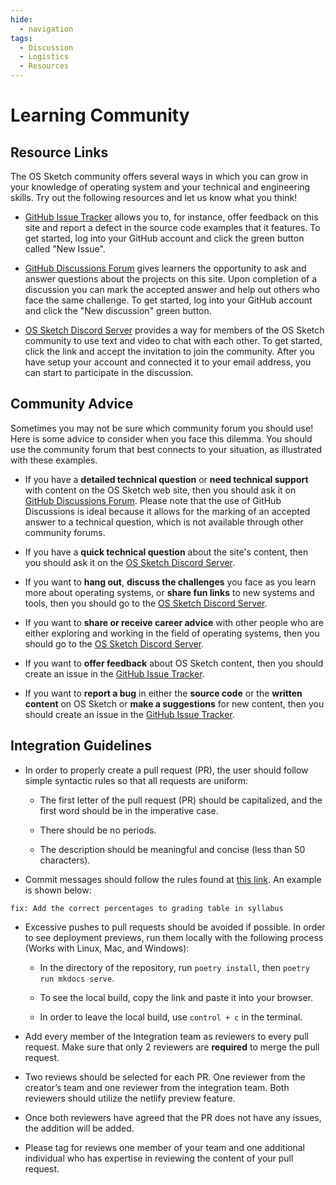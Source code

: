 ```yaml
---
hide:
  - navigation
tags:
  - Discussion
  - Logistics
  - Resources
---
```


# Learning Community

## Resource Links

The OS Sketch community offers several ways in which you can grow in your
knowledge of operating system and your technical and engineering skills. Try
out the following resources and let us know what you think!

- [GitHub Issue
  Tracker](https://github.com/OS-Sketch/www.os-sketch.com/issues)
  allows you to, for instance, offer feedback on this site and report a defect
  in the source code examples that it features. To get started, log into your
  GitHub account and click the green button called "New Issue".

- [GitHub Discussions
  Forum](https://github.com/OS-Sketch/www.os-sketch.com/discussions) gives
  learners the opportunity to ask and answer questions about the projects on
  this site. Upon completion of a discussion you can mark the accepted answer
  and help out others who face the same challenge. To get started, log into your
  GitHub account and click the "New discussion" green button.

- [OS Sketch Discord Server](https://discord.gg/9VfCdqffu6) provides a way for
  members of the OS Sketch community to use text and video to chat with each
  other. To get started, click the link and accept the invitation to join the
  community. After you have setup your account and connected it to your email
  address, you can start to participate in the discussion.

## Community Advice

Sometimes you may not be sure which community forum you should use! Here is some
advice to consider when you face this dilemma. You should use the community
forum that best connects to your situation, as illustrated with these examples.

- If you have a **detailed technical question** or **need technical support**
  with content on the OS Sketch web site, then you should ask it on [GitHub
  Discussions
  Forum](https://github.com/OS-Sketch/www.os-sketch.com/discussions). Please
  note that the use of GitHub Discussions is ideal because it allows for the
  marking of an accepted answer to a technical question, which is not available
  through other community forums.

- If you have a **quick technical question** about the site's content, then you
  should ask it on the [OS Sketch Discord
  Server](https://discord.gg/9VfCdqffu6).

- If you want to **hang out**, **discuss the challenges** you face as you learn
  more about operating systems, or **share fun links** to new systems and
  tools, then you should go to the [OS Sketch Discord
  Server](https://discord.gg/9VfCdqffu6).

- If you want to **share or receive career advice** with other people who are
  either exploring and working in the field of operating systems, then you
  should go to the [OS Sketch Discord Server](https://discord.gg/9VfCdqffu6).

- If you want to **offer feedback** about OS Sketch content, then you should
  create an issue in the [GitHub Issue
  Tracker](https://github.com/OS-Sketch/www.os-sketch.com/issues).

- If you want to **report a bug** in either the **source code** or the
  **written content** on OS Sketch or **make a suggestions** for new content,
  then you should create an issue in the [GitHub Issue
  Tracker](https://github.com/OS-Sketch/www.os-sketch.com/issues).

## Integration Guidelines

- In order to properly create a pull request (PR), the user should follow
  simple syntactic rules so that all requests are uniform:

  - The first letter of the pull request (PR) should be capitalized, and the
    first word should be in the imperative case.

  - There should be no periods.

  - The description should be meaningful and concise (less than 50 characters).

- Commit messages should follow the rules found at [this
  link](https://www.conventionalcommits.org/en/v1.0.0/#summary). An example is
  shown below:

```
fix: Add the correct percentages to grading table in syllabus
```

- Excessive pushes to pull requests should be avoided if possible. In order to
  see deployment previews, run them locally with the following process (Works
  with Linux, Mac, and Windows):

  - In the directory of the repository, run `poetry install`, then `poetry run
    mkdocs serve`.

  - To see the local build, copy the link and paste it into your browser.

  - In order to leave the local build, use `control + c` in the terminal.

- Add every member of the Integration team as reviewers to every pull request.
  Make sure that only 2 reviewers are **required** to merge the pull request.

- Two reviews should be selected for each PR. One reviewer from the creator’s
  team and one reviewer from the integration team. Both reviewers should
  utilize the netlify preview feature.

- Once both reviewers have agreed that the PR does not have any issues, the
  addition will be added.

- Please tag for reviews one member of your team and one additional individual
  who has expertise in reviewing the content of your pull request.
